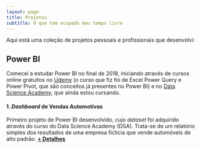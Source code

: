 ```yaml
---
layout: page
title: Projetos
subtitle: O que tem ocupado meu tempo livre
---
```


Aqui está uma coleção de projetos pessoais e profissionais que desenvolvi:

## Power BI

Comecei a estudar Power BI no final de 2018, iniciando através de cursos online gratuitos no [Udemy](https://www.udemy.com/microsoft-excel-power-query-power-pivot-dax/) (o curso que fiz foi de Excel 
Power Query e Power Pivot, que são conceitos já presentes no Power BI) e no [Data Science Academy](https://www.datascienceacademy.com.br/course?courseid=microsoft-power-bi-para-data-science), que ainda estou cursando. 

#### 1. _Dashboard_ de Vendas Automotivas

Primeiro projeto de Power BI desenvolvido, cujo _dataset_ foi adquirido através do curso do Data Science Academy (DSA).
Trata-se de um relatório simples dos resultados de uma empresa fictícia que vende automóveis de alto padrão. **[+ Detalhes](cazulli.github.io/_posts/2019-01-26-dashboardvendas.md)**
      

